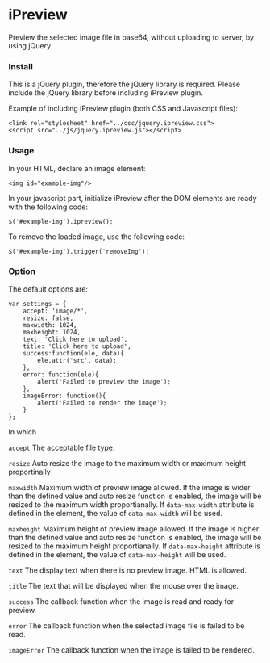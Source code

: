 # iPreview
Preview the selected image file in base64, without uploading to server, by using jQuery

### Install
This is a jQuery plugin, therefore the jQuery library is required. Please include the jQuery library before including iPreview plugin.

Example of including iPreview plugin (both CSS and Javascript files):

	<link rel="stylesheet" href="../csc/jquery.ipreview.css">
	<script src="../js/jquery.ipreview.js"></script>

### Usage
In your HTML, declare an image element:

    <img id="example-img"/>

In your javascript part, initialize iPreview after the DOM elements are ready with the following code:

    $('#example-img').ipreview();

To remove the loaded image, use the following code:

	$('#example-img').trigger('removeImg');

### Option 

The default options are:

	var settings = {
        accept: 'image/*',
        resize: false,
        maxwidth: 1024,
        maxheight: 1024,
        text: 'Click here to upload',
        title: 'Click here to upload',
        success:function(ele, data){
        	ele.attr('src', data);
        },
        error: function(ele){
        	alert('Failed to preview the image');
        },
        imageError: function(){
        	alert('Failed to render the image');
        }
    };

In which

`accept` The acceptable file type.

`resize` Auto resize the image to the maximum width or maximum height proportinally

`maxwidth` Maximum width of preview image allowed. If the image is wider than the defined value and auto resize function is enabled, the image will be resized to the maximum width proportianally. If `data-max-width` attribute is defined in the element, the value of `data-max-width` will be used.

`maxheight` Maximum height of preview image allowed. If the image is higher than the defined value and auto resize function is enabled, the image will be resized to the maximum height proportianally. If `data-max-height` attribute is defined in the element, the value of `data-max-height` will be used.

`text` The display text when there is no preview image. HTML is allowed.

`title` The text that will be displayed when the mouse over the image.

`success` The callback function when the image is read and ready for preview. 

`error` The callback function when the selected image file is failed to be read.

`imageError` The callback function when the image is failed to be rendered.
